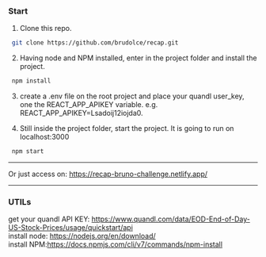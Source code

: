 ### Start

1. Clone this repo.
```bash
 git clone https://github.com/brudolce/recap.git
```
2. Having node and NPM installed, enter in the project folder and install the project.
```bash
 npm install
```
3. create a .env file on the root project and place your quandl user_key, one the REACT_APP_APIKEY variable.
e.g. REACT_APP_APIKEY=Lsadoij12iojda0.

5. Still inside the project folder, start the project. It is going to run on localhost:3000
```bash
 npm start
```
----
Or just access on:
https://recap-bruno-challenge.netlify.app/

----
### UTILs
get your quandl API KEY: https://www.quandl.com/data/EOD-End-of-Day-US-Stock-Prices/usage/quickstart/api <br/>
install node: https://nodejs.org/en/download/ <br/>
install NPM:https://docs.npmjs.com/cli/v7/commands/npm-install
